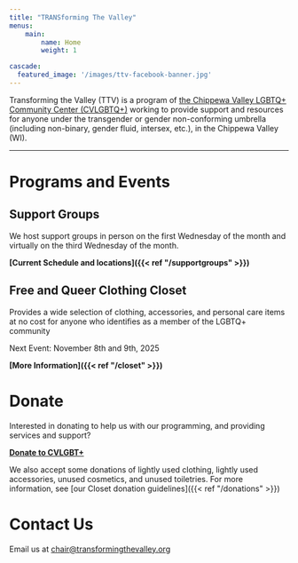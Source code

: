 ```yaml
---
title: "TRANSforming The Valley"
menus:
    main:
        name: Home
        weight: 1

cascade:
  featured_image: '/images/ttv-facebook-banner.jpg'
---
```


Transforming the Valley (TTV) is a program of [the Chippewa Valley LGBTQ+ Community Center (CVLGBTQ+)](https://www.cvlgbt.org/) working to provide support and resources for anyone under the transgender or gender non-conforming umbrella (including non-binary, gender fluid, intersex, etc.), in the Chippewa Valley (WI).

***

# Programs and Events

## Support Groups
We host support groups in person on the first Wednesday of the month and virtually on the third Wednesday of the month.

**[Current Schedule and locations]({{< ref "/supportgroups" >}})**

## Free and Queer Clothing Closet
Provides a wide selection of clothing, accessories, and personal care items at no cost for anyone who identifies as a member of the LGBTQ+ community

Next Event: November 8th and 9th, 2025

**[More Information]({{< ref "/closet" >}})**

# Donate

Interested in donating to help us with our programming, and providing services and support?

**[Donate to CVLGBT+](https://checkout.square.site/buy/7CFF5FKZIG6HL5AHZXTOZU6K)**

We also accept some donations of lightly used clothing, lightly used accessories, unused cosmetics, and unused toiletries. For more information, see [our Closet donation guidelines]({{< ref "/donations" >}})

# Contact Us
Email us at [chair@transformingthevalley.org](mailto:chair@transformingthevalley.org)